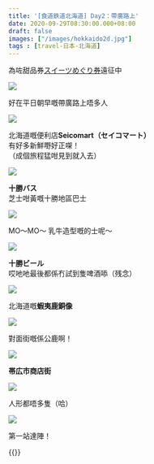 ```yaml
---
title: '[食道鉄道北海道] Day2：帶廣路上'
date: 2020-09-29T08:30:00.000+08:00
draft: false
images: ["/images/hokkaido2d.jpg"]
tags : [travel-日本-北海道]
---
```


為咗甜品券[スイーツめぐり券](https://hidie.net/hokkaido2c/)遠征中    

![](/images/chihiro003.jpg)

好在平日朝早嘅帶廣路上唔多人

![](/images/hokkaido2d.jpg)

北海道嘅便利店**Seicomart（セイコマート）**  
有好多新鮮嘢好正㗎！  
（成個旅程猛咁見到就入去）

![](/images/hokkaido2d1.jpg)

**十勝バス**  
芝士咁黃嘅十勝地區巴士

![](/images/hokkaido2d2.jpg)

MO～MO～ 乳牛造型嘅的士呢～  

![](/images/hokkaido2d3.jpg)

**十勝ビール**  
哎吔吔最後都係冇試到隻啤酒㖭（残念）

![](/images/hokkaido2d4.jpg)

北海道嘅**蝦夷鹿銅像**

![](/images/hokkaido2d5.jpg)

對面街嘅係公鹿啊！

![](/images/hokkaido2d6.jpg)

**帯広市商店街**  

![](/images/hokkaido2d7.jpg)

人形都唔多隻（哈）  

![](/images/hokkaido2e2.jpg)

第一站達陣！



 
{{<hokkaido>}}
